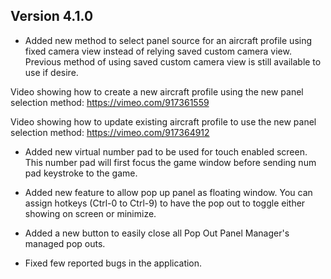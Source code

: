 ## Version 4.1.0

* Added new method to select panel source for an aircraft profile using fixed camera view instead of relying saved custom camera view. Previous method of using saved custom camera view is still available to use if desire.

Video showing how to create a new aircraft profile using the new panel selection method: https://vimeo.com/917361559

Video showing how to update existing aircraft profile to use the new panel selection method: https://vimeo.com/917364912 

* Added new virtual number pad to be used for touch enabled screen. This number pad will first focus the game window before sending num pad keystroke to the game.

* Added new feature to allow pop up panel as floating window. You can assign hotkeys (Ctrl-0 to Ctrl-9) to have the pop out to toggle either showing on screen or minimize.

* Added a new button to easily close all Pop Out Panel Manager's managed pop outs.

* Fixed few reported bugs in the application.